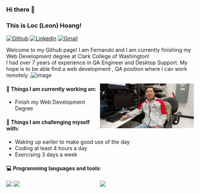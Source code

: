 ### Hi there 👋 
### This is Loc (Leon) Hoang!

[![Github](https://img.shields.io/badge/-Github-000?style=flat&logo=Github&logoColor=white)](https://github.com/lochoang-web)
[![Linkedin](https://img.shields.io/badge/-LinkedIn-blue?style=flat&logo=Linkedin&logoColor=white)](https://www.linkedin.com/in/froldanzafra/)
[![Gmail](https://img.shields.io/badge/-Gmail-c14438?style=flat&logo=Gmail&logoColor=white)](mailto:loc.Roldan.hoang@gmail.com)

Welcome to my Github page! I am Fernando and I am currently finishing my Web Development degree at Clark College of Washington!  
I had over 7 years of experience in QA Engineer and Desktop Support. My hope is to be able find a web development , QA position where I can work remotely
.![image](https://user-images.githubusercontent.com/81950033/186272583-bb396fda-c4f4-4acb-ba95-0fcbbbf2fea0.png)


<img align="right" alt="img" src="https://github.com/lochoang-web/lochoang-web/blob/main/20190424_130551.jpg"
 width="50%" height="auto" />


#### 🌱 Things I am currently working on: 
- Finish my Web Development Degree  

#### :muscle: Things I am challenging myself with:
- Waking up earlier to make good use of the day
- Coding at least 4 hours a day
- Exercising 3 days a week

#### :computer: Programming languages and tools: 
<p>
	<img width="50%" align="right" src="https://github-readme-stats.vercel.app/api?username=FernandoRoldan93&show_icons=true&hide_border=true" />

<code><img width="10%" src="https://www.vectorlogo.zone/logos/java/java-ar21.svg"></code>
<code><img width="10%" src="https://www.vectorlogo.zone/logos/python/python-ar21.svg"></code>

